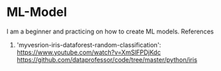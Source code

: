 # ML-Model
I am a beginner and practicing on how to create ML models. 
References
1. 'myvesrion-iris-dataforest-random-classification':
https://www.youtube.com/watch?v=XmSlFPDjKdc
https://github.com/dataprofessor/code/tree/master/python/iris
